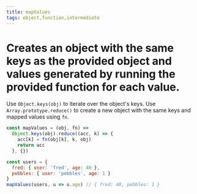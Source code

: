 ```yaml
---
title: mapValues
tags: object,function,intermediate
---
```


# Creates an object with the same keys as the provided object and values generated by running the provided function for each value.

Use `Object.keys(obj)` to iterate over the object's keys.
Use `Array.prototype.reduce()` to create a new object with the same keys and mapped values using `fn`.

```js
const mapValues = (obj, fn) =>
  Object.keys(obj).reduce((acc, k) => {
    acc[k] = fn(obj[k], k, obj)
    return acc
  }, {})
```

```js
const users = {
  fred: { user: 'fred', age: 40 },
  pebbles: { user: 'pebbles', age: 1 }
}
mapValues(users, u => u.age) // { fred: 40, pebbles: 1 }
```
